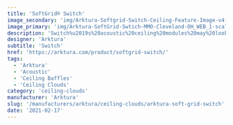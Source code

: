 ```yaml
---
title: 'SoftGrid® Switch'
image_secondary: 'img/Arktura-Softgrid-Switch-Ceiling-Feature-Image-v4-1600x1600.png'
image_primary: 'img/Arktura-SoftGrid-Swtich-MMO-Cleveland-OH_WEB_1-scaled.jpg'
description: 'Switch%u2019s%20acoustic%20ceiling%20modules%20may%20look%20like%20a%20random%20pattern%20of%20panels%20but%20they%20have%20been%20perfectly%20designed%20to%20create%20an%20intricate%20web%20on%20your%20ceiling.%20With%20seamless%20connection%2C%20you%20can%20make%20your%20web%20as%20large%20or%20as%20small%20as%20you%20want.%20Either%20way%2C%20you%u2019ll%20still%20get%20acoustic%20support%20thanks%20to%20the%20Soft%20Sound%AE%20material%20it%u2019s%20designed%20from.%20And%20now%2C%A0for%20larger%20jobs%2C%A0with%20the%20addition%20of%A0SoftGrid%AE%20Max%20options%2C%A0you%20can%20do%20it%20all%20while%A0maximizing%20value%A0and%A0minimizing%20the%20impact%20on%20the%20environment.'
designer: 'Arktura'
subtitle: 'Switch'
href: 'https://arktura.com/product/softgrid-switch/'
tags:
  - 'Arktura'
  - 'Acoustic'
  - 'Ceiling Baffles'
  - 'Ceiling Clouds'
category: 'ceiling-clouds'
manufacturer: 'Arktura'
slug: '/manufacturers/arktura/ceiling-clouds/arktura-soft-grid-switch'
date: '2021-02-17'
---
```

